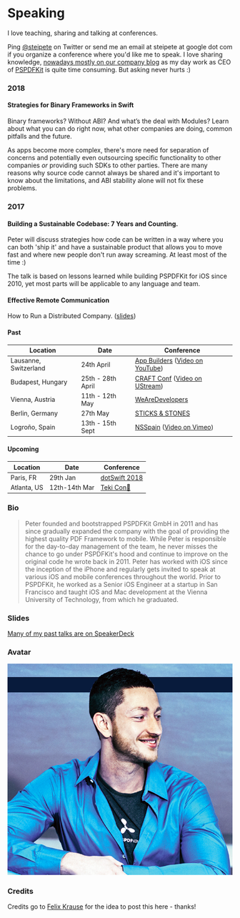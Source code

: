 # Speaking
I love teaching, sharing and talking at conferences.

Ping [@steipete](https://twitter.com/steipete) on Twitter or send me an email at steipete at google dot com if you organize a conference where you'd like me to speak. I love sharing knowledge, [nowadays mostly on our company blog](https://pspdfkit.com/blog/all/) as my day work as CEO of [PSPDFKit](https://pspdfkit.com) is quite time consuming. But asking never hurts :)

### 2018

#### Strategies for Binary Frameworks in Swift

Binary frameworks? Without ABI? And what’s the deal with Modules? Learn about what you can do right now, what other companies are doing, common pitfalls and the future. 

As apps become more complex, there's more need for separation of concerns and potentially even outsourcing specific functionality to other companies _or_ providing such SDKs to other parties. There are many reasons why source code cannot always be shared and it's important to know about the limitations, and ABI stability alone will not fix these problems.

### 2017

#### Building a Sustainable Codebase: 7 Years and Counting.

Peter will discuss strategies how code can be written in a way where you can both 'ship it' and have a sustainable product that allows you to move fast and where new people don't run away screaming. At least most of the time :)

The talk is based on lessons learned while building PSPDFKit for iOS since 2010, yet most parts will be applicable to any language and team.

#### Effective Remote Communication

How to Run a Distributed Company. ([slides](https://speakerdeck.com/steipete/effective-remote-communication-how-to-run-a-distributed-company))

#### Past

Location | Date | Conference
---------|------|------------
Lausanne, Switzerland | 24th April | [App Builders](https://www.appbuilders.ch/) ([Video on YouTube](https://youtu.be/AxF2NuDKxdY))
Budapest, Hungary | 25th - 28th April | [CRAFT Conf](https://craft-conf.com/) ([Video on UStream](http://www.ustream.tv/recorded/102891080))
Vienna, Austria | 11th - 12th May | [WeAreDevelopers](http://www.wearedevelopers.org/)
Berlin, Germany | 27th May | [STICKS & STONES](http://www.sticks-and-stones.com/)
Logroño, Spain | 13th - 15th Sept | [NSSpain](http://www.nsspain.com/) ([Video on Vimeo](https://vimeo.com/235530912))

#### Upcoming

Location | Date | Conference
---------|------|------------
Paris, FR | 29th Jan |  [dotSwift 2018](https://www.dotswift.io/)
Atlanta, US | 12th-14th Mar |  [Teki Con🍍](https://teki-con.com/)

### Bio

>Peter founded and bootstrapped PSPDFKit GmbH in 2011 and has since gradually expanded the company with the goal of providing the highest quality PDF Framework to mobile. While Peter is responsible for the day-to-day management of the team, he never misses the chance to go under PSPDFKit's hood and continue to improve on the original code he wrote back in 2011.
>Peter has worked with iOS since the inception of the iPhone and regularly gets invited to speak at various iOS and mobile conferences throughout the world. Prior to PSPDFKit, he worked as a Senior iOS Engineer at a startup in San Francisco and taught iOS and Mac development at the Vienna University of Technology, from which he graduated.

### Slides

[Many of my past talks are on SpeakerDeck](https://speakerdeck.com/steipete)

### Avatar

![My avatar image is in this repo.](https://github.com/steipete/speaking/blob/master/steipete-avatar-2016%2B.jpg)

### Credits

Credits go to [Felix Krause](https://github.com/krausefx/speaking) for the idea to post this here - thanks!
